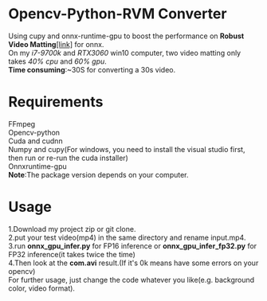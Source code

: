 # Opencv-Python-RVM Converter
Using cupy and onnx-runtime-gpu to boost the performance on **Robust Video Matting**[[link]](https://github.com/PeterL1n/RobustVideoMatting) for onnx.  
On my *i7-9700k* and *RTX3060* win10 computer, two video matting only takes *40% cpu* and *60% gpu*.  
**Time consuming**:~30S for converting a 30s video.
# Requirements
FFmpeg  
Opencv-python  
Cuda and cudnn  
Numpy and cupy(For windows, you need to install the visual studio first, then run or re-run the cuda installer)  
Onnxruntime-gpu  
**Note**:The package version depends on your computer.
# Usage
1.Download my project zip or git clone.  
2.put your test video(mp4) in the same directory and rename input.mp4.  
3.run **onnx_gpu_infer.py** for FP16 inference or **onnx_gpu_infer_fp32.py** for FP32 inference(it takes twice the time)  
4.Then look at the **com.avi** result.(If it's 0k means have some errors on your opencv)  
For further usage, just change the code whatever you like(e.g. background color, video format).  

